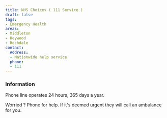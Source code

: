 ```yaml
---
title: NHS Choices ( 111 Service )
draft: false
tags:
- Emergency Health
areas:
- Middleton
- Heywood
- Rochdale
contact:
  Address:
  - Nationwide help service
  phone:
  - 111
---
```

### Information
Phone line operates 24 hours, 365 days a year. 

Worried ? Phone for help. If it's deemed urgent they 
will call an ambulance for you.

